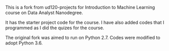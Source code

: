 This is a fork from ud120-projects for Introduction to Machine Learning course on Data Analyst Nanodegree.  

It has the starter project code for the course.   I have also added codes that I programmed as I did the quizes for the course.  

The original fork was aimed to run on Python 2.7.  Codes were modified to adopt Python 3.6.
